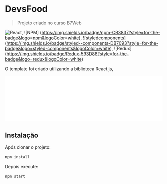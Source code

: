 # DevsFood
> Projeto criado no curso B7Web

![React](https://img.shields.io/badge/react%20-%2320232a.svg?&style=for-the-badge&logo=react&logoColor=%2361DAFB),
![NPM] (https://img.shields.io/badge/npm-CB3837?style=for-the-badge&logo=npm&logoColor=white),
![styledcomponents] (https://img.shields.io/badge/styled--components-DB7093?style=for-the-badge&logo=styled-components&logoColor=white),
![Redux] (https://img.shields.io/badge/Redux-593D88?style=for-the-badge&logo=redux&logoColor=white)

O template foi criado utilizando a biblioteca React.js,

![](logo.png)

## Instalação

Após clonar o projeto:

```sh
npm install 
```

Depois execute:

```sh
npm start
```
